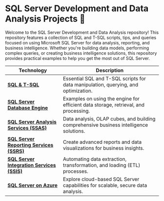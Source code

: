 # SQL Server Development and Data Analysis Projects 💾

Welcome to the SQL Server Development and Data Analysis repository! This repository features a collection of SQL and T-SQL scripts, tips, and queries focused on using Microsoft SQL Server for data analysis, reporting, and business intelligence. Whether you're building data models, performing complex queries, or creating business intelligence solutions, this repository provides practical examples to help you get the most out of SQL Server.

<table>
  <thead>
    <tr>
      <th>Technology</th>
      <th>Description</th>
    </tr>
  </thead>
  <tbody>
    <tr>
      <td><a href="./SQL_TSQL"><strong>SQL & T-SQL</strong></a></td>
      <td>Essential SQL and T-SQL scripts for data manipulation, querying, and optimization.</td>
    </tr>
    <tr>
      <td><a href="./SQL_Server_Database_Engine"><strong>SQL Server Database Engine</strong></a></td>
      <td>Examples on using the engine for efficient data storage, retrieval, and processing.</td>
    </tr>
    <tr>
      <td><a href="./SSAS"><strong>SQL Server Analysis Services (SSAS)</strong></a></td>
      <td>Data analysis, OLAP cubes, and building comprehensive business intelligence solutions.</td>
    </tr>
    <tr>
      <td><a href="./SSRS"><strong>SQL Server Reporting Services (SSRS)</strong></a></td>
      <td>Create advanced reports and data visualizations for business insights.</td>
    </tr>
    <tr>
      <td><a href="./SSIS"><strong>SQL Server Integration Services (SSIS)</strong></a></td>
      <td>Automating data extraction, transformation, and loading (ETL) processes.</td>
    </tr>
    <tr>
      <td><a href="./SQL_Server_on_Azure"><strong>SQL Server on Azure</strong></a></td>
      <td>Explore cloud-based SQL Server capabilities for scalable, secure data analysis.</td>
    </tr>
  </tbody>
</table>
